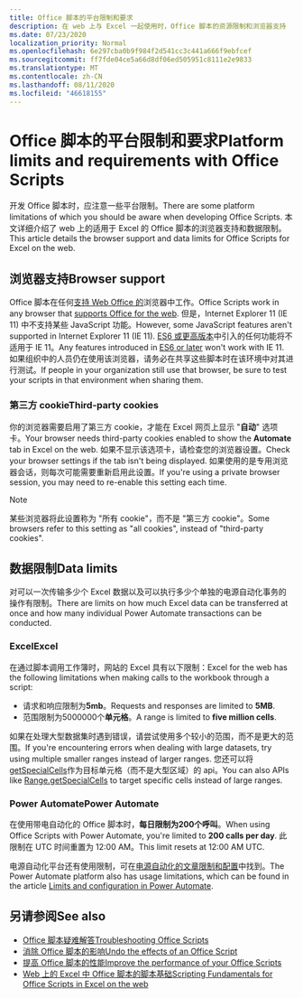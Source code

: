 ```yaml
---
title: Office 脚本的平台限制和要求
description: 在 web 上与 Excel 一起使用时，Office 脚本的资源限制和浏览器支持
ms.date: 07/23/2020
localization_priority: Normal
ms.openlocfilehash: 6e297cba0b9f984f2d541cc3c441a666f9ebfcef
ms.sourcegitcommit: ff7fde04ce5a66d8df06ed505951c8111e2e9833
ms.translationtype: MT
ms.contentlocale: zh-CN
ms.lasthandoff: 08/11/2020
ms.locfileid: "46618155"
---
```

# <a name="platform-limits-and-requirements-with-office-scripts"></a><span data-ttu-id="caf45-103">Office 脚本的平台限制和要求</span><span class="sxs-lookup"><span data-stu-id="caf45-103">Platform limits and requirements with Office Scripts</span></span>

<span data-ttu-id="caf45-104">开发 Office 脚本时，应注意一些平台限制。</span><span class="sxs-lookup"><span data-stu-id="caf45-104">There are some platform limitations of which you should be aware when developing Office Scripts.</span></span> <span data-ttu-id="caf45-105">本文详细介绍了 web 上的适用于 Excel 的 Office 脚本的浏览器支持和数据限制。</span><span class="sxs-lookup"><span data-stu-id="caf45-105">This article details the browser support and data limits for Office Scripts for Excel on the web.</span></span>

## <a name="browser-support"></a><span data-ttu-id="caf45-106">浏览器支持</span><span class="sxs-lookup"><span data-stu-id="caf45-106">Browser support</span></span>

<span data-ttu-id="caf45-107">Office 脚本在任何[支持 Web Office 的](https://support.microsoft.com/office/ad1303e0-a318-47aa-b409-d3a5eb44e452)浏览器中工作。</span><span class="sxs-lookup"><span data-stu-id="caf45-107">Office Scripts work in any browser that [supports Office for the web](https://support.microsoft.com/office/ad1303e0-a318-47aa-b409-d3a5eb44e452).</span></span> <span data-ttu-id="caf45-108">但是，Internet Explorer 11 (IE 11) 中不支持某些 JavaScript 功能。</span><span class="sxs-lookup"><span data-stu-id="caf45-108">However, some JavaScript features aren't supported in Internet Explorer 11 (IE 11).</span></span> <span data-ttu-id="caf45-109">[ES6 或更高版本](https://www.w3schools.com/Js/js_es6.asp)中引入的任何功能将不适用于 IE 11。</span><span class="sxs-lookup"><span data-stu-id="caf45-109">Any features introduced in [ES6 or later](https://www.w3schools.com/Js/js_es6.asp) won't work with IE 11.</span></span> <span data-ttu-id="caf45-110">如果组织中的人员仍在使用该浏览器，请务必在共享这些脚本时在该环境中对其进行测试。</span><span class="sxs-lookup"><span data-stu-id="caf45-110">If people in your organization still use that browser, be sure to test your scripts in that environment when sharing them.</span></span>

### <a name="third-party-cookies"></a><span data-ttu-id="caf45-111">第三方 cookie</span><span class="sxs-lookup"><span data-stu-id="caf45-111">Third-party cookies</span></span>

<span data-ttu-id="caf45-112">你的浏览器需要启用了第三方 cookie，才能在 Excel 网页上显示 "**自动**" 选项卡。</span><span class="sxs-lookup"><span data-stu-id="caf45-112">Your browser needs third-party cookies enabled to show the **Automate** tab in Excel on the web.</span></span> <span data-ttu-id="caf45-113">如果不显示该选项卡，请检查您的浏览器设置。</span><span class="sxs-lookup"><span data-stu-id="caf45-113">Check your browser settings if the tab isn't being displayed.</span></span> <span data-ttu-id="caf45-114">如果使用的是专用浏览器会话，则每次可能需要重新启用此设置。</span><span class="sxs-lookup"><span data-stu-id="caf45-114">If you're using a private browser session, you may need to re-enable this setting each time.</span></span>

> [!NOTE]
> <span data-ttu-id="caf45-115">某些浏览器将此设置称为 "所有 cookie"，而不是 "第三方 cookie"。</span><span class="sxs-lookup"><span data-stu-id="caf45-115">Some browsers refer to this setting as "all cookies", instead of "third-party cookies".</span></span>

## <a name="data-limits"></a><span data-ttu-id="caf45-116">数据限制</span><span class="sxs-lookup"><span data-stu-id="caf45-116">Data limits</span></span>

<span data-ttu-id="caf45-117">对可以一次传输多少个 Excel 数据以及可以执行多少个单独的电源自动化事务的操作有限制。</span><span class="sxs-lookup"><span data-stu-id="caf45-117">There are limits on how much Excel data can be transferred at once and how many individual Power Automate transactions can be conducted.</span></span>

### <a name="excel"></a><span data-ttu-id="caf45-118">Excel</span><span class="sxs-lookup"><span data-stu-id="caf45-118">Excel</span></span>

<span data-ttu-id="caf45-119">在通过脚本调用工作簿时，网站的 Excel 具有以下限制：</span><span class="sxs-lookup"><span data-stu-id="caf45-119">Excel for the web has the following limitations when making calls to the workbook through a script:</span></span>

- <span data-ttu-id="caf45-120">请求和响应限制为**5mb**。</span><span class="sxs-lookup"><span data-stu-id="caf45-120">Requests and responses are limited to **5MB**.</span></span>
- <span data-ttu-id="caf45-121">范围限制为5000000个**单元格**。</span><span class="sxs-lookup"><span data-stu-id="caf45-121">A range is limited to **five million cells**.</span></span>

<span data-ttu-id="caf45-122">如果在处理大型数据集时遇到错误，请尝试使用多个较小的范围，而不是更大的范围。</span><span class="sxs-lookup"><span data-stu-id="caf45-122">If you're encountering errors when dealing with large datasets, try using multiple smaller ranges instead of larger ranges.</span></span> <span data-ttu-id="caf45-123">您还可以将[getSpecialCells](/javascript/api/office-scripts/excelscript/excelscript.range#getspecialcells-celltype--cellvaluetype-)作为目标单元格（而不是大型区域）的 api。</span><span class="sxs-lookup"><span data-stu-id="caf45-123">You can also APIs like [Range.getSpecialCells](/javascript/api/office-scripts/excelscript/excelscript.range#getspecialcells-celltype--cellvaluetype-) to target specific cells instead of large ranges.</span></span>

### <a name="power-automate"></a><span data-ttu-id="caf45-124">Power Automate</span><span class="sxs-lookup"><span data-stu-id="caf45-124">Power Automate</span></span>

<span data-ttu-id="caf45-125">在使用带电自动化的 Office 脚本时，**每日限制为200个呼叫**。</span><span class="sxs-lookup"><span data-stu-id="caf45-125">When using Office Scripts with Power Automate, you're limited to **200 calls per day**.</span></span> <span data-ttu-id="caf45-126">此限制在 UTC 时间重置为 12:00 AM。</span><span class="sxs-lookup"><span data-stu-id="caf45-126">This limit resets at 12:00 AM UTC.</span></span>

<span data-ttu-id="caf45-127">电源自动化平台还有使用限制，可在[电源自动化的文章限制和配置](/power-automate/limits-and-config)中找到。</span><span class="sxs-lookup"><span data-stu-id="caf45-127">The Power Automate platform also has usage limitations, which can be found in the article [Limits and configuration in Power Automate](/power-automate/limits-and-config).</span></span>

## <a name="see-also"></a><span data-ttu-id="caf45-128">另请参阅</span><span class="sxs-lookup"><span data-stu-id="caf45-128">See also</span></span>

- [<span data-ttu-id="caf45-129">Office 脚本疑难解答</span><span class="sxs-lookup"><span data-stu-id="caf45-129">Troubleshooting Office Scripts</span></span>](troubleshooting.md)
- [<span data-ttu-id="caf45-130">消除 Office 脚本的影响</span><span class="sxs-lookup"><span data-stu-id="caf45-130">Undo the effects of an Office Script</span></span>](undo.md)
- [<span data-ttu-id="caf45-131">提高 Office 脚本的性能</span><span class="sxs-lookup"><span data-stu-id="caf45-131">Improve the performance of your Office Scripts</span></span>](../develop/web-client-performance.md)
- [<span data-ttu-id="caf45-132">Web 上的 Excel 中 Office 脚本的脚本基础</span><span class="sxs-lookup"><span data-stu-id="caf45-132">Scripting Fundamentals for Office Scripts in Excel on the web</span></span>](../develop/scripting-fundamentals.md)
